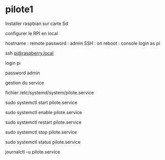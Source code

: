 # pilote1

Installer raspbian sur carte Sd

configurer le RPI en local

hostname :  remote
password :  admin
SSH : on
reboot : console login as pi

ssh pi@raspberry.local

login pi

password admin








gestion du service

fichier /etc/systemd/system/pilote.service

sudo systemctl start pilote.service

sudo systemctl enable pilote.service

sudo systemctl restart pilote.service

sudo systemctl stop pilote.service

sudo systemctl status pilote.service

journalctl -u pilote.service